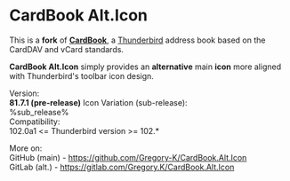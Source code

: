 # CardBook Alt.Icon

This is a **fork** of [**CardBook**](https://gitlab.com/CardBook/CardBook), a [Thunderbird](https://www.thunderbird.net/) address book based on the CardDAV and vCard standards.

**CardBook Alt.Icon** simply provides an **alternative** main **icon** more aligned with Thunderbird's toolbar icon design.

Version:  
**81.7.1 (pre-release)**
Icon Variation (sub-release):  
%sub_release%  
Compatibility:  
102.0a1 <= Thunderbird version >= 102.*

More on:  
GitHub (main) - https://github.com/Gregory-K/CardBook.Alt.Icon  
GitLab (alt.) - https://gitlab.com/Gregory.K/CardBook.Alt.Icon
